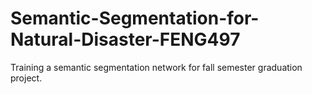 # Semantic-Segmentation-for-Natural-Disaster-FENG497
Training a semantic segmentation network for fall semester graduation project.
